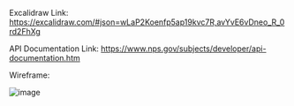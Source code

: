 


Excalidraw Link:
https://excalidraw.com/#json=wLaP2Koenfp5ap19kvc7R,avYvE6vDneo_R_0rd2FhXg

API Documentation Link:
https://www.nps.gov/subjects/developer/api-documentation.htm

Wireframe:

![image](https://github.com/moneshadhali/national_park_generator/assets/99983599/693988aa-565b-4ed5-aa74-7f1ef5b90bb2)
